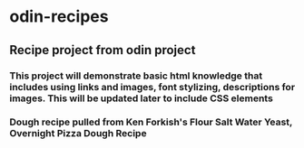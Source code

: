 # odin-recipes

## Recipe project from odin project

### This project will demonstrate basic html knowledge that includes using links and images, font stylizing, descriptions for images. This will be updated later to include CSS elements

### Dough recipe pulled from Ken Forkish's Flour Salt Water Yeast, Overnight Pizza Dough Recipe
